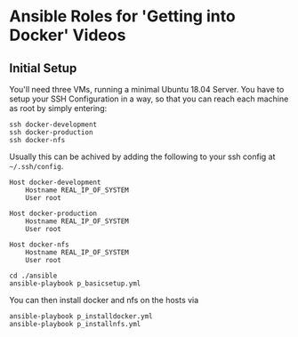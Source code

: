 # Ansible Roles for 'Getting into Docker' Videos

## Initial Setup
You'll need three VMs, running a minimal Ubuntu 18.04 Server. You have
to setup your SSH Configuration in a way, so that you can reach 
each machine as root by simply entering:

```shell
ssh docker-development
ssh docker-production
ssh docker-nfs
```
Usually this can be achived by adding the following to your ssh config at `~/.ssh/config`.

```shell
Host docker-development
    Hostname REAL_IP_OF_SYSTEM
    User root

Host docker-production
    Hostname REAL_IP_OF_SYSTEM
    User root

Host docker-nfs
    Hostname REAL_IP_OF_SYSTEM
    User root
```

```shell
cd ./ansible
ansible-playbook p_basicsetup.yml
```

You can then install docker and nfs on the hosts via
```
ansible-playbook p_installdocker.yml
ansible-playbook p_installnfs.yml
```

